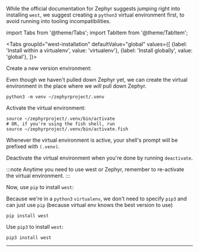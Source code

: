 
While the official documentation for Zephyr suggests jumping right into
installing `west`, we suggest creating a `python3` virtual environment
first, to avoid running into tooling incompatibilities.

import Tabs from '@theme/Tabs';
import TabItem from '@theme/TabItem';

<Tabs
groupId="west-installation"
defaultValue="global"
values={[
{label: 'Install within a virtualenv', value: 'virtualenv'},
{label: 'Install globally', value: 'global'},
]}>
<TabItem value="virtualenv">

Create a new version environment:

Even though we haven't pulled down Zephyr yet, we can create the virtual environment in the place where we _will_ pull
down Zephyr.

```
python3 -m venv ~/zephyrproject/.venv
```

Activate the virtual environment:

```
source ~/zephyrproject/.venv/bin/activate
# OR, if you're using the fish shell, run
source ~/zephyrproject/.venv/bin/activate.fish
```

Whenever the virtual environment is active, your shell's prompt will be prefixed with `(.venv)`.

Deactivate the virtual environment when you're done by running `deactivate`.

:::note
Anytime you need to use west or Zephyr, remember to re-activate the virtual environment.
:::

Now, use `pip` to install `west`:

Because we're in a `python3` `virtualenv`, we don't need to specify `pip3` and can just use `pip` (because virtual env knows the best version to use)

```
pip install west
```
</TabItem>
<TabItem value="global">

Use `pip3` to install `west`:

```
pip3 install west
```
</TabItem>
</Tabs>

---
